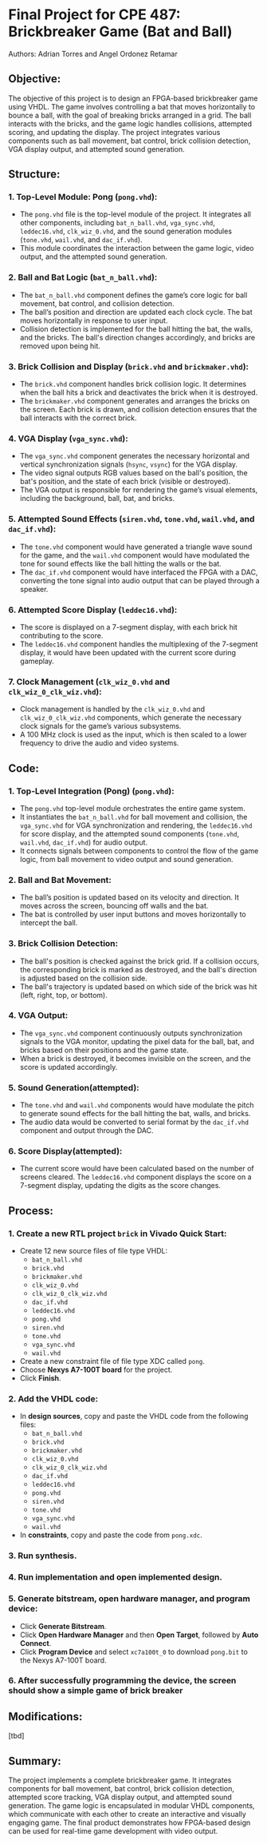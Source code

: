 # Final Project for CPE 487: Brickbreaker Game (Bat and Ball)
Authors: Adrian Torres and Angel Ordonez Retamar

## Objective:
The objective of this project is to design an FPGA-based brickbreaker game using VHDL. The game involves controlling a bat that moves horizontally to bounce a ball, with the goal of breaking bricks arranged in a grid. The ball interacts with the bricks, and the game logic handles collisions, attempted scoring, and updating the display. The project integrates various components such as ball movement, bat control, brick collision detection, VGA display output, and attempted sound generation.

## Structure:

### 1. **Top-Level Module: Pong (`pong.vhd`)**:
- The `pong.vhd` file is the top-level module of the project. It integrates all other components, including `bat_n_ball.vhd`, `vga_sync.vhd`, `leddec16.vhd`, `clk_wiz_0.vhd`, and the sound generation modules (`tone.vhd`, `wail.vhd`, and `dac_if.vhd`).
- This module coordinates the interaction between the game logic, video output, and the attempted sound generation.

### 2. Ball and Bat Logic (`bat_n_ball.vhd`):
- The `bat_n_ball.vhd` component defines the game’s core logic for ball movement, bat control, and collision detection.
- The ball’s position and direction are updated each clock cycle. The bat moves horizontally in response to user input.
- Collision detection is implemented for the ball hitting the bat, the walls, and the bricks. The ball's direction changes accordingly, and bricks are removed upon being hit.

### 3. Brick Collision and Display (`brick.vhd` and `brickmaker.vhd`):
- The `brick.vhd` component handles brick collision logic. It determines when the ball hits a brick and deactivates the brick when it is destroyed.
- The `brickmaker.vhd` component generates and arranges the bricks on the screen. Each brick is drawn, and collision detection ensures that the ball interacts with the correct brick.

### 4. VGA Display (`vga_sync.vhd`):
- The `vga_sync.vhd` component generates the necessary horizontal and vertical synchronization signals (`hsync`, `vsync`) for the VGA display.
- The video signal outputs RGB values based on the ball's position, the bat's position, and the state of each brick (visible or destroyed).
- The VGA output is responsible for rendering the game’s visual elements, including the background, ball, bat, and bricks.

### 5. Attempted Sound Effects (`siren.vhd`, `tone.vhd`, `wail.vhd`, and `dac_if.vhd`):
- The `tone.vhd` component would have generated a triangle wave sound for the game, and the `wail.vhd` component would have modulated the tone for sound effects like the ball hitting the walls or the bat.
- The `dac_if.vhd` component would have interfaced the FPGA with a DAC, converting the tone signal into audio output that can be played through a speaker.

### 6. Attempted Score Display (`leddec16.vhd`):
- The score is displayed on a 7-segment display, with each brick hit contributing to the score.
- The `leddec16.vhd` component handles the multiplexing of the 7-segment display, it would have been updated with the current score during gameplay.

### 7. Clock Management (`clk_wiz_0.vhd` and `clk_wiz_0_clk_wiz.vhd`):
- Clock management is handled by the `clk_wiz_0.vhd` and `clk_wiz_0_clk_wiz.vhd` components, which generate the necessary clock signals for the game’s various subsystems.
- A 100 MHz clock is used as the input, which is then scaled to a lower frequency to drive the audio and video systems.

## Code:

### 1. **Top-Level Integration (Pong) (`pong.vhd`)**:
- The `pong.vhd` top-level module orchestrates the entire game system.
- It instantiates the `bat_n_ball.vhd` for ball movement and collision, the `vga_sync.vhd` for VGA synchronization and rendering, the `leddec16.vhd` for score display, and the attempted sound components (`tone.vhd`, `wail.vhd`, `dac_if.vhd`) for audio output.
- It connects signals between components to control the flow of the game logic, from ball movement to video output and sound generation.

### 2. Ball and Bat Movement:
- The ball’s position is updated based on its velocity and direction. It moves across the screen, bouncing off walls and the bat.
- The bat is controlled by user input buttons and moves horizontally to intercept the ball.

### 3. Brick Collision Detection:
- The ball's position is checked against the brick grid. If a collision occurs, the corresponding brick is marked as destroyed, and the ball's direction is adjusted based on the collision side.
- The ball's trajectory is updated based on which side of the brick was hit (left, right, top, or bottom).

### 4. VGA Output:
- The `vga_sync.vhd` component continuously outputs synchronization signals to the VGA monitor, updating the pixel data for the ball, bat, and bricks based on their positions and the game state.
- When a brick is destroyed, it becomes invisible on the screen, and the score is updated accordingly.

### 5. Sound Generation(attempted):
- The `tone.vhd` and `wail.vhd` components would have modulate the pitch to generate sound effects for the ball hitting the bat, walls, and bricks.
- The audio data would be converted to serial format by the `dac_if.vhd` component and output through the DAC.

### 6. Score Display(attempted):
- The current score would have been calculated based on the number of screens cleared. The `leddec16.vhd` component displays the score on a 7-segment display, updating the digits as the score changes.

## Process:

### 1. Create a new RTL project `brick` in Vivado Quick Start:
- Create 12 new source files of file type VHDL:
  - `bat_n_ball.vhd`
  - `brick.vhd`
  - `brickmaker.vhd`
  - `clk_wiz_0.vhd`
  - `clk_wiz_0_clk_wiz.vhd`
  - `dac_if.vhd`
  - `leddec16.vhd`
  - `pong.vhd`
  - `siren.vhd`
  - `tone.vhd`
  - `vga_sync.vhd`
  - `wail.vhd`
- Create a new constraint file of file type XDC called `pong`.
- Choose **Nexys A7-100T board** for the project.
- Click **Finish**.

### 2. Add the VHDL code:
- In **design sources**, copy and paste the VHDL code from the following files:
   - `bat_n_ball.vhd`
  - `brick.vhd`
  - `brickmaker.vhd`
  - `clk_wiz_0.vhd`
  - `clk_wiz_0_clk_wiz.vhd`
  - `dac_if.vhd`
  - `leddec16.vhd`
  - `pong.vhd`
  - `siren.vhd`
  - `tone.vhd`
  - `vga_sync.vhd`
  - `wail.vhd`
- In **constraints**, copy and paste the code from `pong.xdc`.

### 3. Run synthesis.

### 4. Run implementation and open implemented design.

### 5. Generate bitstream, open hardware manager, and program device:
- Click **Generate Bitstream**.
- Click **Open Hardware Manager** and then **Open Target**, followed by **Auto Connect**.
- Click **Program Device** and select `xc7a100t_0` to download `pong.bit` to the Nexys A7-100T board.

### 6. After successfully programming the device, the screen should show a simple game of brick breaker

## Modifications:

[tbd]

## Summary:
The project implements a complete brickbreaker game. It integrates components for ball movement, bat control, brick collision detection, attempted score tracking, VGA display output, and attempted sound generation. The game logic is encapsulated in modular VHDL components, which communicate with each other to create an interactive and visually engaging game. The final product demonstrates how FPGA-based design can be used for real-time game development with video output.
